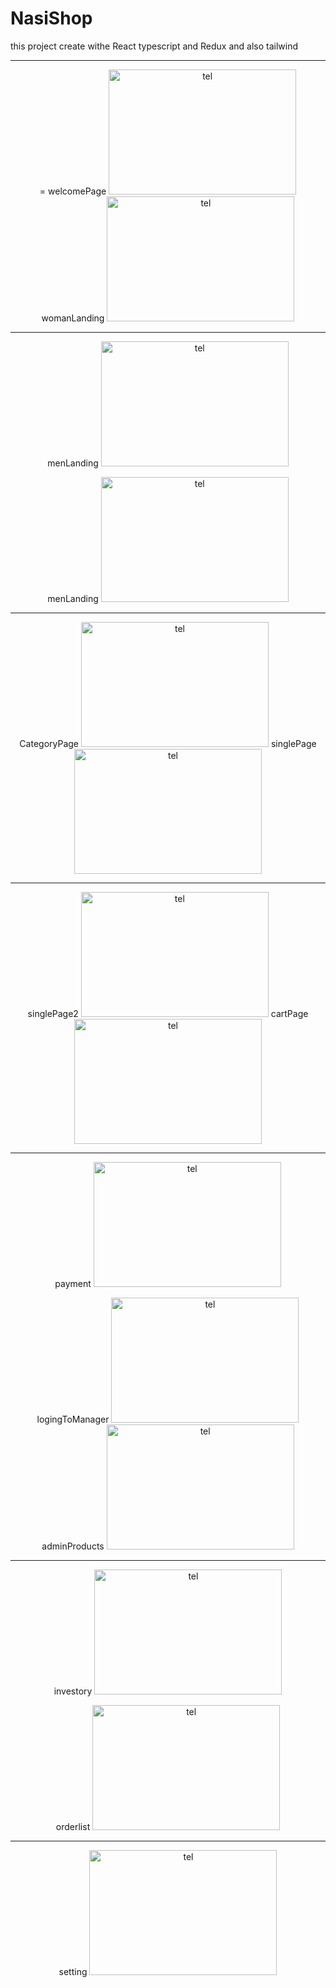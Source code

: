 # NasiShop
this project create withe React typescript and Redux and also tailwind
<hr> 
<div align="center">
= welcomePage <img src="https://user-images.githubusercontent.com/115412256/232704583-f0270f04-a910-4086-a7d9-621d75ba3ad6.png" alt="tel" width="300" height="200" />     
womanLanding <img src="https://user-images.githubusercontent.com/115412256/232705872-b931f0de-b7c6-4715-92ea-6600f0eb3df1.PNG" alt="tel" width="300" height="200" />
<hr> 
 
menLanding <img src="https://user-images.githubusercontent.com/115412256/232708578-1f3c4f86-6eee-4ea4-bb81-2d3ab98cf3a9.PNG" alt="tel" width="300" height="200" />
 
menLanding <img src="https://user-images.githubusercontent.com/115412256/232708578-1f3c4f86-6eee-4ea4-bb81-2d3ab98cf3a9.PNG" alt="tel" width="300" height="200" />
<hr> 
 
CategoryPage <img src="https://user-images.githubusercontent.com/115412256/232710263-70fd591c-692e-480e-983f-20adaa6131e9.png" alt="tel" width="300" height="200" />
singlePage <img src="https://user-images.githubusercontent.com/115412256/232708870-139a3918-f5ef-4a9b-b567-3face4bf1cf5.png" alt="tel" width="300" height="200" />
<hr> 
 
singlePage2 <img src="https://user-images.githubusercontent.com/115412256/232709161-b9b95f9a-fb48-440b-b72b-a5da89cd504e.png" alt="tel" width="300" height="200" />
cartPage <img src="https://user-images.githubusercontent.com/115412256/232709372-60745e49-62a9-4f59-bb2a-f48d1df6c908.png" alt="tel" width="300" height="200" />
<hr> 
 
payment <img src="https://user-images.githubusercontent.com/115412256/232709588-f2584339-f22d-4ba3-b85a-f8f670672948.png" alt="tel" width="300" height="200" />
 
logingToManager <img src="https://user-images.githubusercontent.com/115412256/232709841-8274cbab-64bd-4ca4-aae4-32b722970859.png" alt="tel" width="300" height="200" />
adminProducts <img src="https://user-images.githubusercontent.com/115412256/232710049-1140b27d-6882-49f5-a695-291e968704bc.png" alt="tel" width="300" height="200" />
<hr> 
 
investory <img src="https://user-images.githubusercontent.com/115412256/232710527-cb2b8b7d-26cc-4e20-bf90-80b1acf8990a.png" alt="tel" width="300" height="200" />

 
orderlist <img src="https://user-images.githubusercontent.com/115412256/232710702-6cab35c2-72b4-473a-8705-7de38b6df660.png" alt="tel" width="300" height="200" />
<hr> 
 
setting <img src="https://user-images.githubusercontent.com/115412256/232710965-64c89574-4839-4493-bc39-67365028c066.png" alt="tel" width="300" height="200" />
 
 
 
 
 
 
 
 
</div>
 
